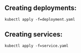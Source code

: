 ## Creating deployments:

`kubectl apply -f=deployment.yaml`

## Creating services:

`kubectl apply -f=service.yaml`
